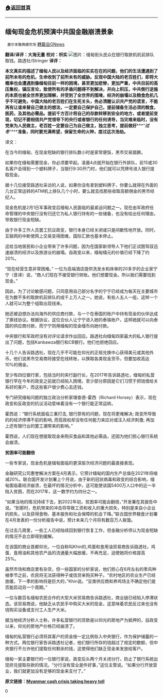 ###  [:house:返回首頁](https://github.com/ourhimalayas/txt)
---

## 缅甸现金危机预演中共国金融崩溃景象
` 墨尔本雅典娜农场` [轉載自GNews](https://gnews.org/zh-hans/1270097/)

**翻译/译评：大海无量**
**校对：枳实**
![]()![](https://gnews-media-offload.s3.amazonaws.com/wp-content/uploads/2021/05/24215402/3974867.jpg)图片：缅甸街头民众在银行取款机机前排队取钱。路透社/Stringer
**译评：**

**本文真实的描述了缅甸人民以及经济面临的实实在在的问题，他们的生活遭遇到了前所未有的危机，生命收到了前所未有的威胁。反观中国大陆的老百姓们，即将大概率也会遭遇到像缅甸目前一样的困境，甚至更加悲惨，更加严重，中共目前的高压集权，镇压言论，致使所有的矛盾问题得不到解决，并向上积压，中共倒行逆施的本质也被全世界更加理解，并受到了全世界的围堵，经济的崩塌以及粮食危机几乎不可避免，中国大陆的老百姓们在生死关头，务必清醒认识共产党的谎言，不能再有让谁来替自己做主的想法，一定要自己保护自己，提前储备生活必须的粮食，医药，及其他必需品。提前千方百计将自己的存款转移到安全的地方，或者提前变现，切记不要相信共产党领导下的央行或者银行的任何诱导，当灾难来临时，没有党来为人民做主，老百姓一定要自己为自己做主，独立思考，提前做好*****“*****过冬*****”*****准备，同时要充满希望，保留生命的火种，度过这次浩劫。**

译文：

在当今的缅甸，在现金短缺的银行排队数小时是家常便饭，黑市交易猖獗。

如果你在缅甸需要现金，你必须要早起。凌晨4点就开始在银行外排队，前15或30名客户会得到一个塑料牌子，当银行9:30开门时，他们就可以凭牌号进入银行提取现金。

据十几位接受路透社采访的人说，如果你没有拿到塑料牌子，你要么就得在外面的几台正常运转的ATM机上排队几个小时，要么就去找那些收取高额佣金的黑市经纪人。

现金危机是2月1日军事政变后缅甸人民面临的最紧迫问题之一。现在由军政府任命管理的中央银行没有归还它为私人银行持有的一些储备，也没有给出任何理由，导致银行现金短缺。

由于许多工作人员罢工抗议政变，银行本身已经关闭或只是间歇性地开放。同时，互联网的中断使网上交易变得困难，国际汇款也基本停止。

这给当地居民和小企业带来了许多问题，因为在国家新领导人下他们正试图驾驭迅速崩溃的经济以及旅游业的崩塌。自政变以来，缅甸缅元的价值已经下降了约20%。

“现在经营生意非常困难。” 一位为高端酒店提供洗发水和床单的20多岁的企业家宁宁（音译）说，“商人们现在不接受银行转账。他们想要现金。所以我们需要找到现金。”

因此，为了讨论敏感问题，只同意用自己部分名字的宁宁已经成为每天在主要城市在为数不多的取款机前排队的成千上万人之一。她说，有些人五人一组，这样一个人就可以为整个组取出现钱来。

她还被迫想办法向海外的供应商付款，与一个在泰国的账户中持有现金的伙伴达成了换钱协议。根据协议，这位合伙人让宁宁进入她的泰铢账户，这样她就可以向泰国的供应商付款，而宁宁则用缅甸的现金缅币向她付款。

中央银行和军政府没有对评论请求作出回应。路透社向缅甸四家最大的私人银行提出了问题，包括Kanbawza银行和CB银行。他们也拒绝回应。

十几个人告诉路透社，现在几乎不可能在仰光的正规兑换中心获得美元或其他外币。他们说黑市交易商将接受在线转账，以换取各类现金货币，但要加收高达10%的佣金。

至少有四位银行家，包括当时的央行副行长，在2017年告诉路透社，缅甸的私营银行早在今年的政变之前就已经陷入困境，至少部分原因是它们习惯于把钱借给关系好的客户，而这些客户很少费心去还钱。

专门研究缅甸问题的独立政治分析家理查德-霍西（Richard Horsey）表示，现在政变和反政变的抗议活动意味着没有一个银行能正常运转。

霍西说：“银行系统面临三重打击, 银行原有的问题，现在将更难解决; 政变所导致的的经济停滞不前的影响, 而现政权却没有任何能力来应对或注入经济刺激; 再加上还有银行业的罢工潮带来的影响。”

霍西说，人们现在想提取现金来购买食品和其他必需品，还因为他们担心银行系统会崩溃。

**贫困率可能翻倍**

一些专家说，现金危机是缅甸面临的更深层次经济问题的最直接表现。

金融研究公司惠誉解决方案在4月表示，它预计缅甸的国内生产总值在2021年将缩减20%。联合国开发计划署上个月说，由于新的冠状病毒和政变的综合影响，缅甸面临着经济崩溃，在最坏的情况分析中，这可能使该国5400万人口中的近一半陷入贫困，而在2017年，这一数字约为四分之一。

“如果当地的情况持续下去，到2022年初，贫困率可能会翻倍，”开发署在其报告中说。“到那时，危机带来的冲击将导致工资和收入的重大损失，特别是来自小企业的损失，以及获得食物、基本服务和社会保障的机会下降。”联合国世界粮食计划署在4月发表的一份分析报告中说，预计未来几个月将有数百万人挨饿。

在过去几周里，一些工人已经陆续回到银行恢复工作，但金融分析师认为现金短缺的情况不会立即得到缓解。

在该国的商业首都仰光，一位自称叫Khin的,鸡蛋和食用油贸易商告诉路透社，鸡蛋、食用油和其他农产品的流通量大幅放缓，不再充足，迫使她将价格提高25%。

虽然市场和商店里有杂货，但一些国家的分析家说，他们担心在6月左右的季风种植季节之前，农民将无法获得种子或信贷来购买种子。“农村地区的农业生产已经放缓，下一季的影响将是巨大的，”Khin说。“豆类供应商和养鸡场主不确定他们是否能启动另一个周期。”

一位与数百名缅甸农民合作的大型大米贸易商告诉路透社，商业链已经陷入停滞状态。该贸易商说，他缺乏从农民手中购买大米的现金，这意味着农民反过来也没有钱购买设备或支付工人生产大米。

据当地经济分析人士称，许多私营银行的贷款是以仰光的房地产为抵押的，自政变以来，仰光的房地产价格已经崩溃了。

缅甸的私营银行必须将其客户的资金按一定比例存入中央银行，作为保护储蓄的一种方式。两位银行家告诉路透社记者，他们银行所存的钱超过了规定的数额，但中央银行不允许他们提取任何剩余的钱，这使得他们缺乏现金来发放给客户。

缅甸一家主要银行的一位银行家说，政变后头两个月关闭分行，防止了银行系统出现挤兑提取存款的情况。“分行没有营业是件好事，”这位主管说。“如果分行开放营业，我们就更加没有足够的现金来支付了。”

**原文链接：**[**Myanmar cash crisis taking heavy toll**](https://www.bangkokpost.com/world/2116231/myanmar-cash-crisis-taking-heavy-toll)

0
